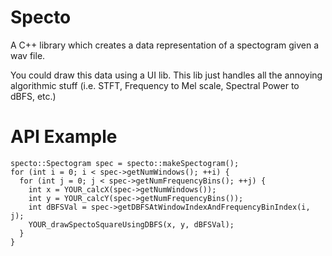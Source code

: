 # Specto

A C++ library which creates a data representation of a spectogram given a wav file.

You could draw this data using a UI lib. This lib just handles all the annoying
algorithmic stuff (i.e. STFT, Frequency to Mel scale, Spectral Power to dBFS, etc.)

# API Example

```
specto::Spectogram spec = specto::makeSpectogram();
for (int i = 0; i < spec->getNumWindows(); ++i) {
  for (int j = 0; j < spec->getNumFrequencyBins(); ++j) {
    int x = YOUR_calcX(spec->getNumWindows());
    int y = YOUR_calcY(spec->getNumFrequencyBins());
    int dBFSVal = spec->getDBFSAtWindowIndexAndFrequencyBinIndex(i, j);
    YOUR_drawSpectoSquareUsingDBFS(x, y, dBFSVal);
  }
}
```

